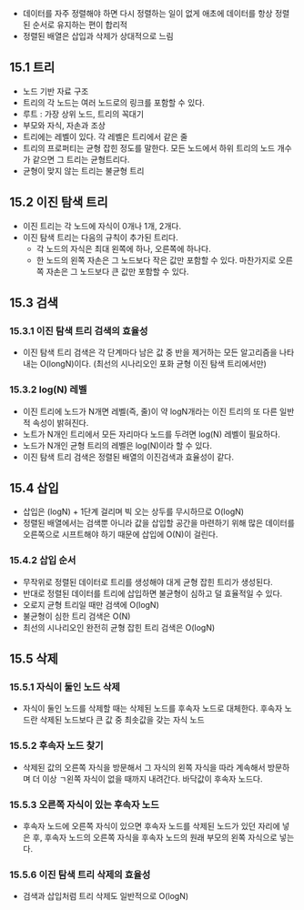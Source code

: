 - 데이터를 자주 정렬해야 하면 다시 정렬하는 일이 없게 애초에 데이터를 항상 정렬된 순서로 유지하는 편이 합리적
- 정렬된 배열은 삽입과 삭제가 상대적으로 느림
## 15.1 트리
- 노드 기반 자료 구조
- 트리의 각 노드는 여러 노드로의 링크를 포함할 수 있다.
- 루트 : 가장 상위 노드, 트리의 꼭대기
- 부모와 자식, 자손과 조상
- 트리에는 레벨이 있다. 각 레벨은 트리에서 같은 줄
- 트리의 프로퍼티는 균형 잡힌 정도를 말한다. 모든 노드에서 하위 트리의 노드 개수가 같으면 그 트리는 균형트리다.
- 균형이 맞지 않는 트리는 불균형 트리

## 15.2 이진 탐색 트리
- 이진 트리는 각 노드에 자식이 0개나 1개, 2개다.
- 이진 탐색 트리는 다음의 규칙이 추가된 트리다.
	- 각 노드의 자식은 최대 왼쪽에 하나, 오른쪽에 하나다.
	- 한 노드의 왼쪽 자손은 그 노드보다 작은 값만 포함할 수 있다. 마찬가지로 오른쪽 자손은 그 노드보다 큰 값만 포함할 수 있다.

## 15.3 검색
### 15.3.1 이진 탐색 트리 검색의 효율성
- 이진 탐색 트리 검색은 각 단계마다 남은 값 중 반을 제거하는 모든 알고리즘을 나타내는 O(longN)이다. (최선의 시나리오인 포화 균형 이진 탐색 트리에서만)

### 15.3.2 log(N) 레벨
- 이진 트리에 노드가 N개면 레벨(즉, 줄)이 약 logN개라는 이진 트리의 또 다른 일반적 속성이 밝혀진다.
- 노트가 N개인 트리에서 모든 자리마다 노드를 두려면 log(N) 레벨이 필요하다.
- 노드가 N개인 균형 트리의 레벨은 log(N)이라 할 수 있다.
- 이진 탐색 트리 검색은 정렬된 배열의 이진검색과 효율성이 같다.

## 15.4 삽입
- 삽입은 (logN) + 1단계 걸리며 빅 오는 상두를 무시하므로 O(logN)
- 정렬된 배열에서는 검색뿐 아니라 값을 삽입할 공간을 마련하기 위해 많은 데이터를 오른쪽으로 시프트해야 하기 때문에 삽입에 O(N)이 걸린다.

### 15.4.2 삽입 순서
- 무작위로 정렬된 데이터로 트리를 생성해야 대게 균형 잡힌 트리가 생성된다.
- 반대로 정렬된 데이터를 트리에 삽입하면 불균형이 심하고 덜 효율적일 수 있다.
- 오로지 균형 트리일 때만 검색에 O(logN)
- 불균형이 심한 트리 검색은 O(N)
- 최선의 시나리오인 완전히 균형 잡힌 트리 검색은 O(logN)

## 15.5 삭제
### 15.5.1 자식이 둘인 노드 삭제
- 자식이 둘인 노드를 삭제할 때는 삭제된 노드를 후속자 노드로 대체한다. 후속자 노드란 삭제된 노드보다 큰 값 중 최솟값을 갖는 자식 노드

### 15.5.2 후속자 노드 찾기
- 삭제된 값의 오른쪽 자식을 방문해서 그 자식의 왼쪽 자식을 따라 계속해서 방문하며 더 이상 ㄱ왼쪽 자식이 없을 때까지 내려간다. 바닥값이 후속자 노드다.

### 15.5.3 오른쪽 자식이 있는 후속자 노드
- 후속자 노드에 오른쪽 자식이 있으면 후속자 노드를 삭제된 노드가 있던 자리에 넣은 후, 후속자 노드의 오른쪽 자식을 후속자 노드의 원래 부모의 왼쪽 자식으로 넣는다.

### 15.5.6 이진 탐색 트리 삭제의 효율성
- 검색과 삽입처럼 트리 삭제도 일반적으로 O(logN)